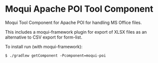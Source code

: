 # Moqui Apache POI Tool Component

Moqui Tool Component for Apache POI for handling MS Office files.

This includes a moqui-framework plugin for export of XLSX files as an alternative to CSV export for form-list.

To install run (with moqui-framework):

    $ ./gradlew getComponent -Pcomponent=moqui-poi
